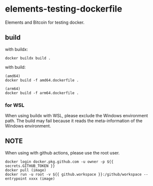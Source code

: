 # elements-testing-dockerfile
Elements and Bitcoin for testing docker.

## build

with buildx:

```
docker buildx build .
```

with build:

```
(amd64)
docker build -f amd64.dockerfile .

(arm64)
docker build -f arm64.dockerfile .
```

### for WSL

When using buildx with WSL, please exclude the Windows environment path.
The build may fail because it reads the meta-information of the Windows environment.

## NOTE

When using with github actions, please use the root user.

```
docker login docker.pkg.github.com -u owner -p ${{ secrets.GITHUB_TOKEN }}
docker pull (image)
docker run -u root -v ${{ github.workspace }}:/github/workspace --entrypoint xxxx (image)
```
